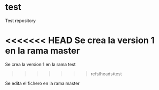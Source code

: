 test
====

Test repository

<<<<<<< HEAD
Se crea la version 1 en la rama master
=======
Se crea la version 1 en la rama test
>>>>>>> refs/heads/test

Se edita el fichero en la rama master
